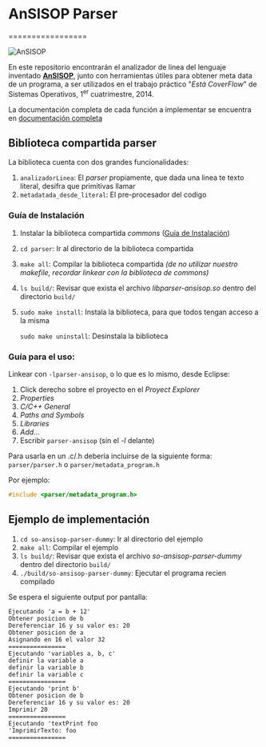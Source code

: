 # AnSISOP Parser
=================

![AnSISOP](http://i.imgur.com/joNONHL.png)

En este repositorio encontrarán el analizador de linea del lenguaje inventado **[AnSISOP](http://ansisop.florius.com.ar)**, junto con herramientas útiles para obtener meta data de un programa, a ser utilizados en el trabajo práctico "*Está CoverFlow*" de Sistemas Operativos, 1<sup>er</sup> cuatrimestre, 2014.

La documentación completa de cada función a implementar se encuentra en [documentación completa](parser/parser/parser.h#L55-L260)

## Biblioteca compartida **parser**
La biblioteca cuenta con dos grandes funcionalidades:

1. `analizadorLinea`: El *parser* propiamente, que dada una linea te texto literal, desifra que primitivas llamar
2. `metadatada_desde_literal`: El pre-procesador del codigo

### Guía de Instalación
1. Instalar la biblioteca compartida *commons* ([Guía de Instalación](https://github.com/sisoputnfrba/so-commons-library#gu%C3%ADa-de-instalaci%C3%B3n))
2. `cd parser`: Ir al directorio de la biblioteca compartida
3. `make all`: Compilar la biblioteca compartida *(de no utilizar nuestro makefile, recordar linkear con la biblioteca de commons)*
4. `ls build/`: Revisar que exista el archivo *libparser-ansisop.so* dentro del directorio `build/`
5. `sudo make install`: Instala la biblioteca, para que todos tengan acceso a la misma

   `sudo make uninstall`: Desinstala la biblioteca

### Guía para el uso:
Linkear con `-lparser-ansisop`, o lo que es lo mismo, desde Eclipse:

1. Click derecho sobre el proyecto en el *Proyect Explorer*
2. *Properties*
3. *C/C++ General*
4. *Paths and Symbols*
5. *Libraries*
6. *Add...*
7. Escribir `parser-ansisop` (sin el *-l* delante)

Para usarla en un .c/.h debería incluirse de la siguiente forma: `parser/parser.h` o `parser/metadata_program.h`

Por ejemplo:

```c
#include <parser/metadata_program.h>
```

## Ejemplo de implementación
1. `cd so-ansisop-parser-dummy`: Ir al directorio del ejemplo
2. `make all`: Compilar el ejemplo
3. `ls build/`: Revisar que exista el archivo *so-ansisop-parser-dummy* dentro del directorio `build/`
4. `./build/so-ansisop-parser-dummy`: Ejecutar el programa recien compilado

Se espera el siguiente output por pantalla:
```
Ejecutando 'a = b + 12'
Obtener posicion de b
Dereferenciar 16 y su valor es: 20
Obtener posicion de a
Asignando en 16 el valor 32
================
Ejecutando 'variables a, b, c'
definir la variable a
definir la variable b
definir la variable c
================
Ejecutando 'print b'
Obtener posicion de b
Dereferenciar 16 y su valor es: 20
Imprimir 20
================
Ejecutando 'textPrint foo
'ImprimirTexto: foo
================
```
